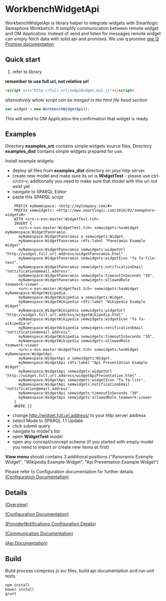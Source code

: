 # WorkbenchWidgetApi
  WorkbenchWidgetApi is library helper to integrate widgets with Smartlogic Semaphore Workbench.
  It simplify communication between remote widget and OM Application. 
  Instead of send and listen for messages remote widget can simply fetch data 
  with solid api and promises. We use q promise [see Q Promise documentation](https://github.com/kriskowal/q)   

## Quick start
  1. refer to library
  
  __remember to use full url, not relative url__
  
  ```html
  <script src="http://full.url/swApiWidget.min.js"></script>
  ```
  
   *alternatively whole script can be merged in the html file head section*
   
   ```javascript
   var widget = new WorkbenchWidgetApi();
   ```
   
   This will send to OM Application the confirmation that widget is ready. 
   
## Examples
  Directory __examples_src__ contains simple widgets source files.
  Directory __examples_dist__ contains simple widgets prepared for use.
  
  Install example widgets:
  
  - deploy all files from __examples_dist__ directory on your http server.
  - create new model and make sure its uri is  __WidgetTest__ - please use 
  ctrl-c/ctrl-v, additionally you need to make sure that model with this uri 
  not exist yet
  - navigate to SPARQL Editor
  - paste this SPARQL script
  
```
    PREFIX myNamespace: <http://myCompany.com/#> 
    PREFIX semwidgets: <http://www.smartlogic.com/2016/02/semaphore-widgets#> 
    WITH <urn:x-evn-master:WidgetTest.tch> 
    INSERT {
      <urn:x-evn-master:WidgetTest.tch> semwidgets:hasWidget myNamespace:WidgetPanoramio.   
      myNamespace:WidgetPanoramio a semwidgets:Widget.
      myNamespace:WidgetPanoramio rdfs:label "Panoramio Example Widget" .
      myNamespace:WidgetPanoramio semwidgets:widgetUrl "http://widget.full.url.address/widgetPanoramio.html" .
      myNamespace:WidgetPanoramio semwidgets:widgetIcon "fa fa-file-text".
      myNamespace:WidgetPanoramio semwidgets:notificationEmail "nottification@email.address".
      myNamespace:WidgetPanoramio semwidgets:timeoutInSeconds "30".
      myNamespace:WidgetPanoramio semwidgets:allowedRole teamwork:viewer .
      <urn:x-evn-master:WidgetTest.tch> semwidgets:hasWidget myNamespace:WidgetWikipedia.   
      myNamespace:WidgetWikipedia a semwidgets:Widget.
      myNamespace:WidgetWikipedia rdfs:label "Wikipedia Example Widget" .
      myNamespace:WidgetWikipedia semwidgets:widgetUrl "http://widget.full.url.address/widgetWikipedia.html" .
      myNamespace:WidgetWikipedia semwidgets:widgetIcon "fa fa-wikipedia-w".
      myNamespace:WidgetWikipedia semwidgets:notificationEmail "nottification@email.address".
      myNamespace:WidgetWikipedia semwidgets:timeoutInSeconds "30".
      myNamespace:WidgetWikipedia semwidgets:allowedRole teamwork:viewer .
      <urn:x-evn-master:WidgetTest.tch> semwidgets:hasWidget myNamespace:WidgetApi.   
      myNamespace:WidgetApi a semwidgets:Widget.
      myNamespace:WidgetApi rdfs:label "Api Presentation Example Widget" .
      myNamespace:WidgetApi semwidgets:widgetUrl "http://widget.full.url.address/widgetApiPresentation.html" .
      myNamespace:WidgetApi semwidgets:widgetIcon "fa fa-list".
      myNamespace:WidgetApi semwidgets:notificationEmail "nottification@email.address".
      myNamespace:WidgetApi semwidgets:timeoutInSeconds "30".
      myNamespace:WidgetApi semwidgets:allowedRole teamwork:viewer
    }
    WHERE {}
```
  
  - change http://widget.full.url.address/ to your http server address
  - select Mode to SPARQL 1.1 Update
  - click submit query
  - navigate to model's list
  - open __WidgetTest__ model
  - open any concept/concept scheme (if you started with empty model you need to 
  import or create new items at first)
  
  __View menu__ should contains 3 additional positions 
  ("Panoramio Example Widget", "Wikipedia Example Widget", "Api Presentation Example Widget")
  
  Please refer to Configuration documentation for further details [(Configuration Documentation)](doc/Configuration.md)
 
 
 ## Details
 
 [(Overview)](doc/Overview.md)
 
 [(Configuration Documentation)](doc/Configuration.md)
  
 [(ProviderNotifications Configuration Details)](doc/ProviderNotifications.md)
 
 [(Communication Documentation)](doc/Communication.md)
 
 [(Api Documentation)](doc/ApiDocumentation.md)
 

  
## Build
Build process compress js src files, build api documentation and run unit tests.

```
npm install
bower install
grunt
```
